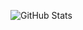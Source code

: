 ![GitHub Stats](https://github-readme-stats.vercel.app/api?username=SecondHJ&show_icons=true&theme=nord)
